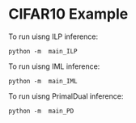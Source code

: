 # CIFAR10 Example

To run uisng ILP inference:
```
python -m  main_ILP
```

To run uisng IML inference:
```
python -m  main_IML
```

To run uisng PrimalDual inference:
```
python -m  main_PD
```
